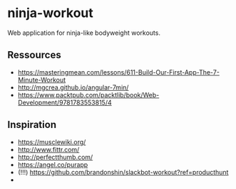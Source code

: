 # ninja-workout
Web application for ninja-like bodyweight workouts.

## Ressources
- https://masteringmean.com/lessons/611-Build-Our-First-App-The-7-Minute-Workout
- http://mgcrea.github.io/angular-7min/
- https://www.packtpub.com/packtlib/book/Web-Development/9781783553815/4

## Inspiration
- https://musclewiki.org/
- http://www.fittr.com/
- http://perfectthumb.com/
- https://angel.co/purapp
- (!!!) https://github.com/brandonshin/slackbot-workout?ref=producthunt
- 
